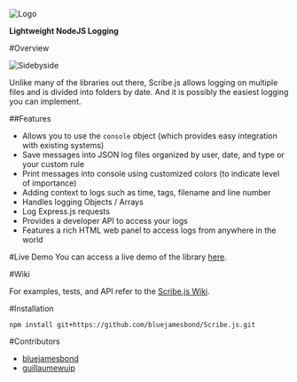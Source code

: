 ![Logo](https://raw.githubusercontent.com/bluejamesbond/Scribe.js/master/__misc/scribejs%20design%20logo%20%5Ba%5D.png)

**Lightweight NodeJS Logging**

#Overview

![Sidebyside](http://i.imgur.com/uvmCEWT.png)

Unlike many of the libraries out there, Scribe.js allows logging on multiple files and is divided into folders by date. And it is possibly the easiest logging you can implement.

##Features

- Allows you to use the `console` object (which provides easy integration with existing systems)
- Save messages into JSON log files organized by user, date, and type or your custom rule
- Print messages into console using customized colors (to indicate level of importance)
- Adding context to logs such as time, tags, filename and line number
- Handles logging Objects / Arrays
- Log Express.js requests
- Provides a developer API to access your logs
- Features a rich HTML web panel to access logs from anywhere in the world

#Live Demo
You can access a live demo of the library [here](https://bluejamesbond.github.io/Scribe.js/).

#Wiki

For examples, tests, and API refer to the [Scribe.js Wiki](https://github.com/bluejamesbond/Scribe.js/wiki/1-·-Home).

#Installation
```
npm install git+https://github.com/bluejamesbond/Scribe.js.git
```

#Contributors

- [bluejamesbond](https://github.com/bluejamesbond)
- [guillaumewuip](https://github.com/guillaumewuip)
